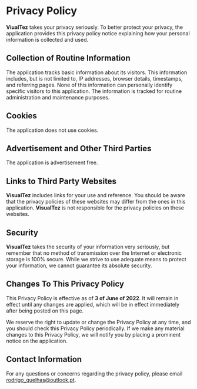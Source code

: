 # Privacy Policy

**ViualTez** takes your privacy seriously. To better protect your privacy, the application provides this privacy policy notice explaining how your personal information is collected and used.


## Collection of Routine Information

The application tracks basic information about its visitors. This information includes, but is not limited to, IP addresses, browser details, timestamps, and referring pages. None of this information can personally identify specific visitors to this application. The information is tracked for routine administration and maintenance purposes.


## Cookies

The application does not use cookies.


## Advertisement and Other Third Parties

The application is advertisement free.


## Links to Third Party Websites

**VisualTez** includes links for your use and reference. You should be aware that the privacy policies of these websites may differ from the ones in this application. **VisualTez** is not responsible for the privacy policies on these websites.


## Security

**VisualTez** takes the security of your information very seriously, but remember that no method of transmission over the Internet or electronic storage is 100% secure. While we strive to use adequate means to protect your information, we cannot guarantee its absolute security.


## Changes To This Privacy Policy

This Privacy Policy is effective as of **3 of June of 2022**. It will remain in effect until any changes are applied, which will be in effect immediately after being posted on this page.

We reserve the right to update or change the Privacy Policy at any time, and you should check this Privacy Policy periodically. If we make any material changes to this Privacy Policy, we will notify you by placing a prominent notice on the application.


## Contact Information

For any questions or concerns regarding the privacy policy, please email rodrigo_quelhas@outlook.pt.
